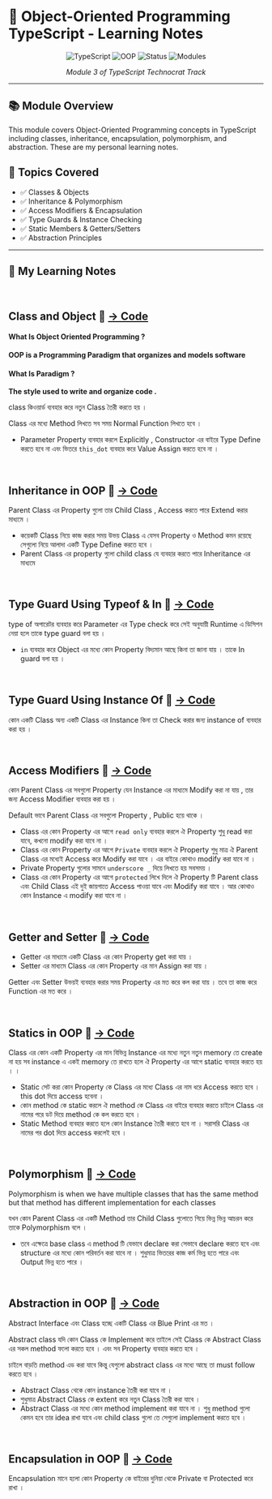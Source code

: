 # 🎯 Object-Oriented Programming TypeScript - Learning Notes

<div align="center">

![TypeScript](https://img.shields.io/badge/TypeScript-007ACC?style=for-the-badge&logo=typescript&logoColor=white)
![OOP](https://img.shields.io/badge/OOP-Concepts-blue?style=for-the-badge)
![Status](https://img.shields.io/badge/Status-Completed-success?style=for-the-badge)
![Modules](https://img.shields.io/badge/Module-3-red?style=for-the-badge)


_Module 3 of TypeScript Technocrat Track_

</div>

---

## 📚 Module Overview

This module covers Object-Oriented Programming concepts in TypeScript including classes, inheritance, encapsulation, polymorphism, and abstraction. These are my personal learning notes.

## 🎯 Topics Covered

- ✅ Classes & Objects
- ✅ Inheritance & Polymorphism
- ✅ Access Modifiers & Encapsulation
- ✅ Type Guards & Instance Checking
- ✅ Static Members & Getters/Setters
- ✅ Abstraction Principles

---

## 📝 My Learning Notes

<br>

## Class and Object 📄 [→ Code](./src/class.ts)

#### What Is Object Oriented Programming ?

**OOP is a Programming Paradigm that organizes and models software**

#### What Is Paradigm ?

**The style used to write and organize code .**

class কিওয়ার্ড ব্যবহার করে নতুন Class তৈরী করতে হয় ।

Class এর মধ্যে Method লিখতে সব সময় Normal Function লিখতে হবে ।

- Parameter Property ব্যবহার করলে Explicitly , Constructor এর বাইরে Type Define করতে হবে না এবং ভিতরে `this_dot` ব্যবহার করে Value Assign করতে হবে না ।

<br>

## Inheritance in OOP 📄 [→ Code](./src/inheritance.ts)

Parent Class এর Property গুলো তার Child Class , Access করতে পারে Extend করার মাধ্যমে ।

- কয়েকটি Class নিয়ে কাজ করার সময় উভয় Class এ যেসব Property ও Method কমন রয়েছে সেগুলো নিয়ে আলাদা একটি Type Define করতে হবে ।
- Parent Class এর property গুলো child class যে ব্যবহার করতে পারে Inheritance এর মাধ্যমে

<br>

## Type Guard Using Typeof & In 📄 [→ Code](./src/type-guard.ts)

type of অপারেটর ব্যবহার করে Parameter এর Type check করে সেই অনুযায়ী Runtime এ ডিসিশন নেয়া হলে তাকে type guard বলা হয় ।

- `in` ব্যবহার করে Object এর মধ্যে কোন Property বিদ্যমান আছে কিনা তা জানা যায় । তাকে In guard বলা হয় ।

<br>

## Type Guard Using Instance Of 📄 [→ Code](./src/typeGuard-instanceOf.ts)

কোন একটি Class অন্য একটি Class এর Instance কিনা তা Check করার জন্য instance of ব্যবহার করা হয় ।

<br>

## Access Modifiers 📄 [→ Code](./src/access-modifier.ts)

কোন Parent Class এর সবগুলো Property যেন Instance এর মাধ্যমে Modify করা না যায় , তার জন্য Access Modifier ব্যবহার করা হয় ।

Default ভাবে Parent Class এর সবগুলো Property , Public হয়ে থাকে ।

- Class এর কোন Property এর আগে `read only` ব্যবহার করলে ঐ Property শুধু read করা যাবে, কখনো modify করা যাবে না ।
- Class এর কোন Property এর আগে `Private` ব্যবহার করলে ঐ Property শুধু মাত্র ঐ Parent Class এর মধ্যেই Access করে Modify করা যাবে । এর বাইরে কোথাও modify করা যাবে না ।
- Private Property গুলোর সামনে `underscore _` দিয়ে লিখতে হয় সবসময় ।
- Class এর কোন Property এর আগে `protected` লিখে দিলে ঐ Property টি Parent class এবং Child Class এই দুই জায়গাতে Access পাওয়া যাবে এবং Modify করা যাবে । আর কোথাও কোন Instance এ modify করা যাবে না ।

<br>

## Getter and Setter 📄 [→ Code](./src/getter-setter.ts)

- Getter এর মাধ্যমে একটি Class এর কোন Property get করা যায় ।
- Setter এর মাধ্যমে Class এর কোন Property এর মান Assign করা যায় ।

Getter এবং Setter উভয়ই ব্যবহার করার সময় Property এর মত করে কল করা যায় । তবে তা কাজ করে Function এর মত করে ।

<br>

## Statics in OOP 📄 [→ Code](./src/static.ts)

Class এর কোন একটি Property এর মান বিভিন্ন Instance এর মধ্যে নতুন নতুন memory তে create না হয় সব instance এ একই memory তে রাখতে হলে ঐ Property এর আগে static ব্যবহার করতে হয় । ।

- Static সেট করা কোন Property কে Class এর মধ্যে Class এর নাম ধরে Access করতে হবে । this dot দিয়ে access হবেনা ।
- কোন method কে static করলে ঐ method কে Class এর বাইরে ব্যবহার করতে চাইলে Class এর নামের পরে ডট দিয়ে method কে কল করতে হবে ।
- Static Method ব্যবহার করতে হলে কোন Instance তৈরী করতে হবে না । সরাসরি Class এর নামের পর dot দিয়ে access করলেই হবে ।

<br>

## Polymorphism 📄 [→ Code](./src/polimorphism.ts)

Polymorphism is when we have multiple classes that has the same method but that method has different implementation for each classes

যখন কোন Parent Class এর একটি Method তার Child Class গুলোতে গিয়ে ভিন্ন ভিন্ন আচরন করে তাকে Polymorphism বলে ।

- তবে এক্ষেত্রে base class এ method টি যেভাবে declare করা সেভাবে declare করতে হবে এবং structure এর মধ্যে কোন পরিবর্তন করা যাবে না । শুধুমাত্র ভিতরের কাজ কর্ম ভিন্ন হতে পারে এবং Output ভিন্ন হতে পারে ।

<br>

## Abstraction in OOP 📄 [→ Code](./src/abstraction.ts)

Abstract Interface এবং Class হচ্ছে একটি Class এর Blue Print এর মত ।

Abstract class যদি কোন Class কে Implement করে তাইলে সেই Class কে Abstract Class এর সকল method ফলো করতে হবে । এবং সব Property ব্যবহার করতে হবে ।

চাইলে বাড়তি method এড করা যাবে কিন্তু যেগুলো abstract class এর মধ্যে আছে তা must follow করতে হবে ।

- Abstract Class থেকে কোন instance তৈরী করা যাবে না ।
- শুধুমাত্র Abstract Class কে extent করে নতুন Class তৈরী করা যাবে ।
- Abstract Class এর মধ্যে কোন method implement করা যাবে না । শুধু method গুলো কেমন হবে তার idea রাখা যাবে এবং child class গুলো তে সেগুলো implement করতে হবে ।

<br>

## Encapsulation in OOP 📄 [→ Code](./src/encapsulation.ts)

Encapsulation মানে হলো কোন Property কে বাইরের দুনিয়া থেকে Private বা Protected করে রাখা ।
